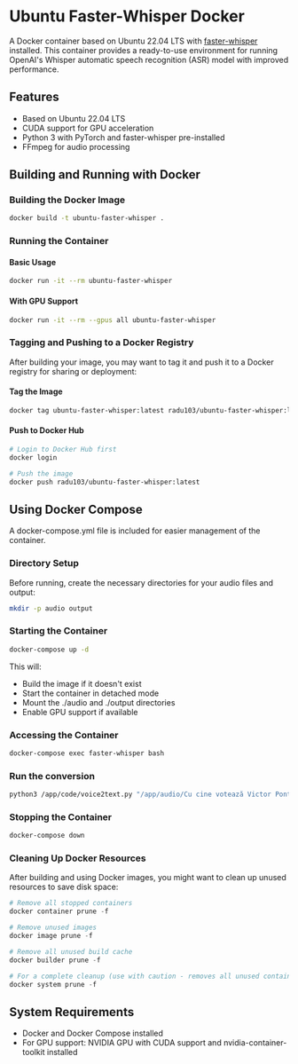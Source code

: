 # Ubuntu Faster-Whisper Docker

A Docker container based on Ubuntu 22.04 LTS with [faster-whisper](https://github.com/guillaumekln/faster-whisper) installed. This container provides a ready-to-use environment for running OpenAI's Whisper automatic speech recognition (ASR) model with improved performance.

## Features

- Based on Ubuntu 22.04 LTS
- CUDA support for GPU acceleration
- Python 3 with PyTorch and faster-whisper pre-installed
- FFmpeg for audio processing

## Building and Running with Docker

### Building the Docker Image

```bash
docker build -t ubuntu-faster-whisper .
```

### Running the Container

#### Basic Usage

```bash
docker run -it --rm ubuntu-faster-whisper
```

#### With GPU Support

```bash
docker run -it --rm --gpus all ubuntu-faster-whisper
```

### Tagging and Pushing to a Docker Registry

After building your image, you may want to tag it and push it to a Docker registry for sharing or deployment:

#### Tag the Image

```bash
docker tag ubuntu-faster-whisper:latest radu103/ubuntu-faster-whisper:latest
```

#### Push to Docker Hub

```bash
# Login to Docker Hub first
docker login

# Push the image
docker push radu103/ubuntu-faster-whisper:latest
```

## Using Docker Compose

A docker-compose.yml file is included for easier management of the container.

### Directory Setup

Before running, create the necessary directories for your audio files and output:

```bash
mkdir -p audio output
```

### Starting the Container

```bash
docker-compose up -d
```

This will:
- Build the image if it doesn't exist
- Start the container in detached mode
- Mount the ./audio and ./output directories
- Enable GPU support if available

### Accessing the Container

```bash
docker-compose exec faster-whisper bash
```

### Run the conversion

```bash
python3 /app/code/voice2text.py "/app/audio/Cu cine votează Victor Ponta pe 18 mai_ Credeam cu Simion, dar s-a trezit să mă facă cu ou și oțet.mp3"
```

### Stopping the Container

```bash
docker-compose down
```

### Cleaning Up Docker Resources

After building and using Docker images, you might want to clean up unused resources to save disk space:

```powershell
# Remove all stopped containers
docker container prune -f

# Remove unused images
docker image prune -f

# Remove all unused build cache
docker builder prune -f

# For a complete cleanup (use with caution - removes all unused containers, networks, images, and volumes)
docker system prune -f
```

## System Requirements

- Docker and Docker Compose installed
- For GPU support: NVIDIA GPU with CUDA support and nvidia-container-toolkit installed